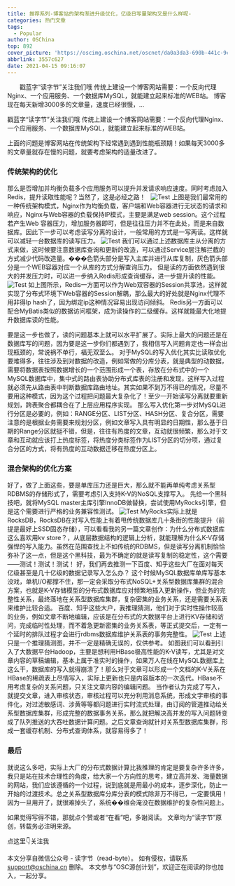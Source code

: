 ```yaml
---
title: 推荐系列-博客站的架构渐进升级优化，亿级日写量架构又是什么样呢-
categories: 热门文章
tags:
  - Popular
author: OSChina
top: 892
cover_picture: 'https://oscimg.oschina.net/oscnet/da0a3da3-690b-441c-9ca6-f6911cff55ea.png'
abbrlink: 3557c627
date: 2021-04-15 09:16:07
---
```


&emsp;&emsp;戳蓝字“读字节”关注我们哦 传统上建设一个博客网站需要：一个反向代理Nginx、一个应用服务、一个数据库MySQL，就能建立起来标准的WEB站。 博客现在每天新增3000多的文章量，速度已经很慢，...
<!-- more -->

                                                                                                                                                                                         
 戳蓝字“读字节”关注我们哦 
 传统上建设一个博客网站需要：一个反向代理Nginx、一个应用服务、一个数据库MySQL，就能建立起来标准的WEB站。 
  
 上面的问题是博客网站在传统架构下经常遇到遇到性能瓶颈期！如果每天3000多的文章量就存在慢的问题，就要考虑架构的适量改进了。 
  
 ### 传统架构的优化 
 那么是否增加并均衡负载多个应用服务可以提升并发请求响应速度。同时考虑加入Redis，提升读取性能呢？当然了，这是必经之路！ 
   
 ![Test](https://oscimg.oschina.net/oscnet/da0a3da3-690b-441c-9ca6-f6911cff55ea.png  '博客站的架构渐进升级优化，亿级日写量架构又是什么样呢-') 
 上图是我们最常用的一种传统架构模式，Nginx作为均衡负载，客户端和Web容器进行无状态的请求和响应，Nginx与Web容器的负载保持IP模式，主要是满足web session。这个过程若产生Web 容器压力，增加服务器即可，但是往往压力并不在此处，而是来自数据库。因此下一步可以考虑读写分离的设计，一般常用的方式是一写两读。这样就可以减轻一台数据库的读写压力。 
 ![Test](https://oscimg.oschina.net/oscnet/da0a3da3-690b-441c-9ca6-f6911cff55ea.png  '博客站的架构渐进升级优化，亿级日写量架构又是什么样呢-') 
 我们可以通过上述数据库主从分离的方式来做，这时候要注意数据库查询和更新的改造，可以通过Service层注解拦截的方式减少代码改造量。���色箭头部分是写入主库并进行从库复制，灰色箭头部分是一个WEB容器对应一个从库的方式分解查询压力。 
 但是读的方面依然遇到很大的并发压力时，可以进一步纳入Redis形成查询缓存，进一步提升读的性能。 
 ![Test](https://oscimg.oschina.net/oscnet/da0a3da3-690b-441c-9ca6-f6911cff55ea.png  '博客站的架构渐进升级优化，亿级日写量架构又是什么样呢-') 
 如上图所示，Redis一方面可以作为Web双容器的Session共享池，这样就实现了分布式环境下Web容器的Session解耦，那么最大的好处就是Nginx代理不用非得Ip hash了，因为绑定ip这种情况容易出现访问倾斜。 Redis另一方面可以配合MyBatis类似的数据访问框架，成为读操作的二级缓存。这样就能最大化地提升数据库读的性能。 
  
 要是这一步也做了，读的问题基本上就可以水平扩展了。实际上最大的问题还是在数据库写的问题，因为要是这一步你们都遇到了，我相信写入问题肯定也一样会出现瓶颈的，常说祸不单行，福无双至么。 
 对于MySQL的写入优化其实比读取优化要难得多，往往涉及到对数据的改造，例如常做的分库分表，就是典型的动数据，需要将数据表按照数据增长的一个范围形成一个表，存放在分布式中的一个MySQL数据库中，集中式的路由表协助分布式库表的注册和发现，这样写入过程就必须先从路由表中判断数据库路由地址。其实如果不到万不得已的情况，尽量不要用这种模式，因为这个过程把问题最大复杂化了！至少一开始读写分离就要重新规划，跨表聚合都耦合在了上层应用程序实现。 
 那么写入优化第一步对MySQL进行分区是必要的，例如：RANGE分区、LIST分区、HASH分区、复合分区，需要注意的是根据业务需要来规划分区，例如文章写入具有明显的日期性，那么基于日期的Range分区就挺不错，但是，往往有热度的文章，互动就很频繁，那么对于文章和互动就应该打上热度标签，将热度分类标签作为LIST分区的切分项，通过复合分区的方式，将有热度的互动数据迁移在热度分区上。 
  
 ### 混合架构的优化方案 
 好了，做了上面这些，要是单库压力还是巨大，那么就不能再单纯考虑关系型RDBMS的存储形式了，需要考虑引入支持K-V的NoSQL支撑写入。 
 先给一个黑科技吧，就将MySQL master主库引擎InnoDB做替换，尝试使用MyRocks引擎，但是这个需要进行严格的业务兼容性测试。 
 ![Test](https://oscimg.oschina.net/oscnet/da0a3da3-690b-441c-9ca6-f6911cff55ea.png  '博客站的架构渐进升级优化，亿级日写量架构又是什么样呢-') 
 MyRocks实际上就是RocksDB，RocksDB在对写入性能上有着甩传统数据库几十条街的性能提升（前提是最好上SSD固态存储），可以看看我的另一篇文章创作：为什么分布式数据库这么喜欢用kv store？，从底层数据结构的逻辑上分析，就能理解为什么K-V存储强悍的写入能力。虽然在范围查找上不如传统的RDBMS，但是读写分离机制恰恰弥补了这一点，但是这个黑科技，最为不确定的就是读写复制的稳定性，这个需要——测试！测试！测试！ 
 好，我们再去推测一下百度、知乎这些大厂在面对每天亿级甚至是几十亿级的数据记录写入怎么办？ 
 这个时候MySQL数据库单库写基本没戏，单机I/O都撑不住，那一定会采取分布式NoSQL+关系型数据库集群的混合方案，也就是K-V存储模型的分布式数据库应对频繁地插入更新操作，但业务的完整性关系，最终落地在关系型数据库集群，复杂密集的业务关系，还是需要关系表来维护比较合适。 
 百度、知乎这些大户，我推理猜测，他们对于实时性操作较高的业务，例如文章不断地编辑，应该是在分布式的大数据平台上进行KV存储和访问，完成临时性处理，而不着急更新密集的业务关系表，等正式提交后，一定有一个延时的排队过程才会进行rdbms数据库维护关系表的事务完整性。 
 ![Test](https://oscimg.oschina.net/oscnet/da0a3da3-690b-441c-9ca6-f6911cff55ea.png  '博客站的架构渐进升级优化，亿级日写量架构又是什么样呢-') 
 上述只是一个推理猜测图，并不一定是精确无误的，仅供参考。 
 如图我们可以看到引入了大数据平台Hadoop，主要是想利用HBase极高性能的K-V读写，尤其是对文章内容的草稿编辑，基本上属于准实时的操作，如果万人在线在MySQL数据库上这么干，数据库的写入就得崩溃了！那么对于文章可以形成一个文档的K-V关系在HBase的稀疏表上尽情写入，实际上更新也只是内容版本的一次迭代。HBase不用考虑复杂的关系问题，只关注文章内容的编辑问题。 
 当作者认为完成了写入，就提交文章，进入审核状态，审核过程可以充分利用消息系统，形成文字审核的事件化，对过滤敏感词、涉黄等等都问题进行实时流式处理，由订阅的管道推动给关系型数据库集群，形成完整的数据事务关系，那么就把解决高并发的写入问题转变成了队列推送的大吞吐数据计算问题。之后文章查询就针对关系型数据库集群，形成一套缓存机制、分布式查询体系，就容易得多了！ 
  
 ### 最后 
 就说这么多吧，实际上大厂的分布式数据计算比我推理的肯定是要复杂许多许多，我只是站在技术合理性的角度，给大家一个方向性的思考，建立高并发、海量数据的网站，我们应该遵循的一个过程，说到底就是用最小的成本，逐步深化，防止一开始的过渡技术。总之关系型数据库分库分表的模式除非万不得已，一定要慎用！因为一旦用开了，就很难掉头了，系统��维会淹没在数据维护的复杂性问题上。 
  
 如果觉得写得不错，那就点个赞或者“在看”吧，多谢阅读。 
 文章均为“读字节”原创，转载务必注明来源。 
  
 点这里👇关注我 
 
本文分享自微信公众号 - 读字节（read-byte）。 如有侵权，请联系 support@oschina.cn 删除。 本文参与“OSC源创计划”，欢迎正在阅读的你也加入，一起分享。
                                        